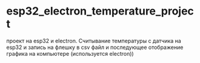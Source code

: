 # esp32_electron_temperature_project
проект на esp32  и electron. Считывание температуры с датчика на  esp32 и запись на флешку в csv файл и последующее отображение графика на компьютере (используется electron))  
